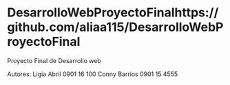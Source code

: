 # DesarrolloWebProyectoFinalhttps://github.com/aliaa115/DesarrolloWebProyectoFinal
Proyecto Final de Desarrollo web

Autores:
  Ligia Abril   0901  16  100
  Conny Barrios 0901  15  4555
  
